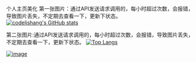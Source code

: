 个人主页美化
第一张图片：通过API发送请求调用的，每小时超过次数，会报错，导致图片丢失，不定期去查看一下，更新下状态。
[![codelishang's GitHub stats](https://github-readme-stats.vercel.app/api?username=codelishang&show_icons=true&theme=radical)](https://codelishang.github.io/)

第二张图片:通过API发送请求调用的，每小时超过次数，会报错，导致图片丢失，不定期去查看一下，更新下状态。
[![Top Langs](https://github-readme-stats.vercel.app/api/top-langs/?username=codelishang)](https://codelishang.github.io/)

[![image](https://github.com/codelishang/codelishang/blob/main/img/5.png)](https://codelishang.github.io/)

